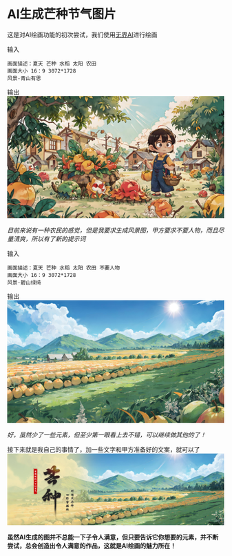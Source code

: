 # AI生成芒种节气图片

这是对AI绘画功能的初次尝试，我们使用[无界AI](https://www.wujieai.com/ai)进行绘画

输入
```text
画面描述：夏天 芒种 水稻 太阳 农田
画面大小 16：9 3072*1728
风景-青山有思
```

输出
![01](./../img/IM-0101.jpg)

*目前来说有一种农民的感觉，但是我要求生成风景图，甲方要求不要人物，而且尽量清爽，所以有了新的提示词*

输入

```text
画面描述：夏天 芒种 水稻 太阳 农田 不要人物
画面大小 16：9 3072*1728
风景-碧山绿绮
```

输出
![02](./../img/IM-0102.jpg)

*好，虽然少了一些元素，但至少第一眼看上去不错，可以继续做其他的了！*

接下来就是我自己的事情了，加一些文字和甲方准备好的文案，就可以了
![02](./../img/IM-0103.jpg)

**虽然AI生成的图并不总能一下子令人满意，但只要告诉它你想要的元素，并不断尝试，总会创造出令人满意的作品，这就是AI绘画的魅力所在！**